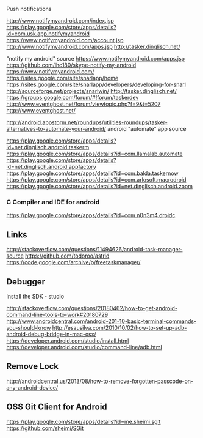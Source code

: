 
<!--
-->

Push notifications

http://www.notifymyandroid.com/index.jsp
https://play.google.com/store/apps/details?id=com.usk.app.notifymyandroid
https://www.notifymyandroid.com/account.jsp
http://www.notifymyandroid.com/apps.jsp
http://tasker.dinglisch.net/

"notify my android" source
https://www.notifymyandroid.com/apps.jsp
https://github.com/lhc180/skype-notify-my-android
https://www.notifymyandroid.com/
https://sites.google.com/site/snarlapp/home
https://sites.google.com/site/snarlapp/developers/developing-for-snarl
http://sourceforge.net/projects/snarlwin/
http://tasker.dinglisch.net/
https://groups.google.com/forum/#!forum/taskerdev
http://www.eventghost.net/forum/viewtopic.php?f=9&t=5207
http://www.eventghost.net/

http://android.appstorm.net/roundups/utilities-roundups/tasker-alternatives-to-automate-your-android/
android "automate" app source


https://play.google.com/store/apps/details?id=net.dinglisch.android.taskerm
https://play.google.com/store/apps/details?id=com.llamalab.automate
https://play.google.com/store/apps/details?id=net.dinglisch.android.appfactory
https://play.google.com/store/apps/details?id=com.balda.taskernow
https://play.google.com/store/apps/details?id=com.arlosoft.macrodroid
https://play.google.com/store/apps/details?id=net.dinglisch.android.zoom

### C Compiler and IDE for android

https://play.google.com/store/apps/details?id=com.n0n3m4.droidc


Links
-----

http://stackoverflow.com/questions/11494626/android-task-manager-source
https://github.com/todoroo/astrid
https://code.google.com/archive/p/freetaskmanager/

Debugger
--------

Install the SDK - studio

http://stackoverflow.com/questions/20180462/how-to-get-android-command-line-tools-to-work#20180729
http://www.androidcentral.com/android-201-10-basic-terminal-commands-you-should-know
http://esausilva.com/2010/10/02/how-to-set-up-adb-android-debug-bridge-in-mac-osx/
https://developer.android.com/studio/install.html
https://developer.android.com/studio/command-line/adb.html

Remove Lock
------------

http://androidcentral.us/2013/08/how-to-remove-forgotten-passcode-on-any-android-device/

OSS Git Client for Android
--------------------------

https://play.google.com/store/apps/details?id=me.sheimi.sgit
https://github.com/sheimi/SGit


<!-- vim: set autoindent expandtab sw=4 syntax=markdown: -->
